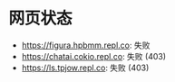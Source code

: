 # 网页状态
- https://figura.hpbmm.repl.co: 失败
- https://chatai.cokio.repl.co: 失败 (403)
- https://ls.tpjow.repl.co: 失败 (403)
